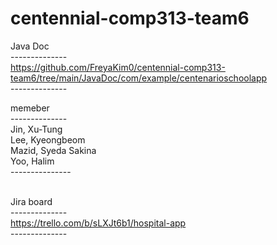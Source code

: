 ﻿# centennial-comp313-team6
 
Java Doc<br>
--------------<br>
https://github.com/FreyaKim0/centennial-comp313-team6/tree/main/JavaDoc/com/example/centenarioschoolapp 
<br>--------------<br>

memeber<br>
--------------<br>
Jin, Xu-Tung<br>
Lee, Kyeongbeom<br>
Mazid, Syeda Sakina<br>
Yoo, Halim<br>
---------------<br><br>

Jira board<br>
--------------<br>
https://trello.com/b/sLXJt6b1/hospital-app
<br>--------------<br>
